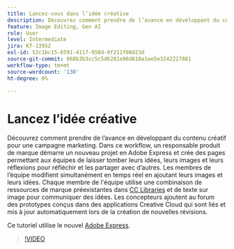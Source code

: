 ```yaml
---
title: Lancez-vous dans l’idée créative
description: Découvrez comment prendre de l’avance en développant du contenu créatif pour une campagne marketing
feature: Image Editing, Gen AI
role: User
level: Intermediate
jira: KT-13952
exl-id: 52c1bc15-6591-4117-958d-9f211f08d23d
source-git-commit: 068b3b3cc5c5d6281e06d810a1ee5e3242227881
workflow-type: tm+mt
source-wordcount: '130'
ht-degree: 0%

---
```


# Lancez l’idée créative

Découvrez comment prendre de l’avance en développant du contenu créatif pour une campagne marketing. Dans ce workflow, un responsable produit de marque démarre un nouveau projet en Adobe Express et crée des pages permettant aux équipes de laisser tomber leurs idées, leurs images et leurs réflexions pour réfléchir et les partager avec d’autres. Les membres de l’équipe modifient simultanément en temps réel en ajoutant leurs images et leurs idées. Chaque membre de l&#39;équipe utilise une combinaison de ressources de marque préexistantes dans [CC Libraries](cc-libraries.md) et de texte sur image pour communiquer des idées. Les concepteurs ajoutent au forum des prototypes conçus dans des applications Creative Cloud qui sont liés et mis à jour automatiquement lors de la création de nouvelles révisions.

Ce tutoriel utilise le nouvel [Adobe Express](https://www.adobe.com/express/).

>[!VIDEO](https://video.tv.adobe.com/v/3424296?quality=12&learn=on&hidetitle=true)
